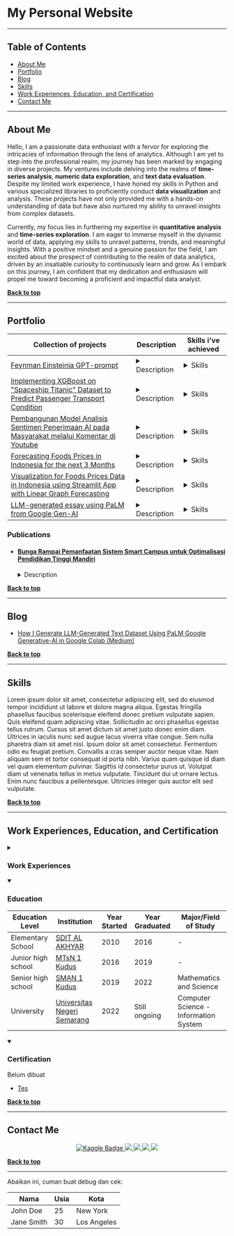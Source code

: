 <h1> My Personal Website </h1>
<hr>

<div>
<h2 id="top">Table of Contents</h2>
  <ul>
    <li><a href="#about"> About Me </a></li>
    <li><a href="#portfolio"> Portfolio </a></li>
    <li><a href="#blog"> Blog </a></li>
    <li><a href="#skills"> Skills </a></li>
    <li><a href="#education"> Work Experiences, Education, and Certification </a></li>
    <li><a href="#contact"> Contact Me </a></li>
  </ul>
</div>
<hr>

<!-- About Me -->
<div>
  <h2 id="about"> About Me </h2>
  <p>Hello, I am a passionate data enthusiast with a fervor for exploring the intricacies of information through the lens of analytics. Although I am yet to step into the professional realm, my journey has been marked by engaging in diverse projects. My ventures include delving into the realms of <strong>time-series analysis</strong>, <strong>numeric data exploration</strong>, and <strong>text data evaluation</strong>. Despite my limited work experience, I have honed my skills in Python and various specialized libraries to proficiently conduct <strong>data visualization</strong> and analysis. These projects have not only provided me with a hands-on understanding of data but have also nurtured my ability to unravel insights from complex datasets.</p>
  <p>Currently, my focus lies in furthering my expertise in <strong>quantitative analysis</strong> and <strong>time-series exploration</strong>. I am eager to immerse myself in the dynamic world of data, applying my skills to unravel patterns, trends, and meaningful insights. With a positive mindset and a genuine passion for the field, I am excited about the prospect of contributing to the realm of data analytics, driven by an insatiable curiosity to continuously learn and grow. As I embark on this journey, I am confident that my dedication and enthusiasm will propel me toward becoming a proficient and impactful data analyst.</p>
  <p><b><a href="#top">Back to top</a></b></p>
</div>
<hr>

<!-- Portfolio and data-related projects -->
<div>
  <h2 id="portfolio"> Portfolio </h2> 
  <table>
    <!-- Head -->
    <thead>
      <tr>
        <th>Collection of projects</th>
        <th>Description</th>
        <th>Skills i've achieved</th>      
      </tr>
    </thead>
    <tbody>
      <!-- Feynman-Einstenia GPTprompt -->
      <tr>
        <td><a href="https://github.com/Kingki19/Feynman-Einstenia-GPTprompt" target="_blank">Feynman Einsteinia GPT-prompt</a></td>
        <td>
          <details>
            <summary>Description</summary>
            The prompt that I made is to carry out the understanding process from simple to complex level. Even though this is not related to data, it trains my ability to understand complex LLMs and do prompting. Apart from that, I use chatGPT as a mentor, teacher, and discussion friend when I learn about data.
          </details>
        </td>
        <td>
          <details>
            <summary>Skills</summary>
            <ul>
              <li>LLM prompting</li>
              <li>Understanding of LLM</li>
              <li>Utilization of chatGPT as a free learning medium</li>
            </ul>
          </details>
        </td>
      </tr>
      <!-- 
Last project from statistic 
      -->
      <tr>
        <td> <a href="https://www.kaggle.com/code/kingki19/tugas-akhir-statistika" target="_blank"> Implementing XGBoost on "Spaceship Titanic" Dataset to Predict Passenger Transport Condition </a>
        </td>
        <td>
          <details>
            <summary>Description</summary>
            Final assignment in statistics course. I did it with my friend. Students were assigned to choose an assignment and we chose to create machine learning by participating in a competition for ML beginners on Kaggle. <a href="https://www.kaggle.com/competitions/spaceship-titanic" target="_blank">The competition is spaceship-titanic</a>. This is the first machine learning I created.
          </details>
        </td>
        <td>
          <details>
            <summary>Skills</summary>
            <ul>
              <li>Statistics Analytics</li>
              <li>Data Analysis</li>
              <li>Regression Machine Learning</li>
              <li>Python (Programming Language)</li>
            </ul>
          </details>
        </td>
      </tr>
      <!--
Gemastik Data Mining 2023
      -->
      <tr>
        <td>
          <a href="https://github.com/Kingki19/We-and-techa-Gemastik-Data-mining-2023" target="_blank"> Pembangunan Model Analisis Sentimen Penerimaan AI pada Masyarakat melalui Komentar di Youtube </a>
        </td>
        <td>
          <details>
            <summary>Description</summary>        
            This project involves conducting sentiment analysis on public opinions regarding AI adoption in Indonesia, using YouTube comments. Ensemble learning techniques were employed to train the model. Data was translated into English using GoogleTrans library, and automatic labeling was done with the Twitter-RoBERTa-Base-Sentiment-Latest model. TF-IDF and word embeddings were used for data extraction, and models were built with algorithms like Naive-Bayes, SVM, KNN, and Gradient Boosting. Results revealed that TF-IDF extraction outperformed word embeddings, with the Gradient Boosting algorithm being the most effective. Despite these findings, the project did not succeed, as the focus on creating an optimal model deviated from the essence of data mining, which involves extracting insights from data. This realization came after a deeper understanding of the nature of data mining.
          </details>
        </td>
        <td>
          <details>
            <summary>Skills</summary>
            <ul>
              <li>Sentiment analysis</li>
              <li>Ensemble learning techniques</li>
              <li>Data translation using GoogleTrans library</li>
              <li>Automatic labeling with Twitter-RoBERTa-Base-Sentiment-Latest model</li>
              <li>Data extraction using TF-IDF and word embeddings</li>
              <li>Model construction with Naive-Bayes, SVM, KNN, and Gradient Boosting algorithms</li>
              <li>Comparison of extraction methods and algorithms</li>
              <li>Interpretation of model results</li>
              <li>Reflection on project outcomes and identifying flaws</li>
              <li>Understanding the essence of data mining</li>
            </ul>
          </details>
        </td>
      </tr>
      <!--
DSI Playground - Harga Pangan
      -->
      <tr>
        <td> <a href="https://www.kaggle.com/code/kingki19/dsi-playground-harga-pangan/notebook" target="_blank"> Forecasting Foods Prices in Indonesia for the next 3 Months </a>
        </td>
        <td>
          <details>
            <summary>Description</summary>
            Secured 1st place in <a href="https://www.kaggle.com/competitions/data-science-playground-harga-pangan-final" target="_blank">Data Science Indonesia Kaggle competition</a>, triumphing in a solo endeavor to forecast essential commodity prices across Indonesian provinces over a three-month period. Achievements include mastering time series analysis, implementing advanced forecasting models (ARIMA and SARIMA), and utilizing the Panel library for interactive data visualization. Key takeaways involve rapid knowledge acquisition in just two months, embracing challenges as learning opportunities, and successful self-learning through free resources. Gratitude extended to Data Science Indonesia for organizing the competition, with excitement to continue the data science journey and tackle more challenges.
          </details>
        </td>
        <td>
          <details>
            <summary>Skills</summary>
            <ul>
              <li>Time series analysis</li>
              <li>Forecasting essential commodity prices</li>
              <li>Implementation of forecasting models (ARIMA and SARIMA)</li>
              <li>Utilization of the Panel library for interactive data visualization</li>
              <li>Data preprocessing for Kaggle competition</li>
              <li>Statistical analysis of commodity prices</li>
              <li>Application of machine learning techniques to real-world data</li>
              <li>Independent problem-solving in a solo endeavor</li>
              <li>Rapid knowledge acquisition in a short timeframe</li>
              <li>Adaptability to challenges and turning them into learning opportunities</li>
            </ul>
          </details>
        </td>
      </tr>
      <!--
Streamlit app visualization for Foods Prices Data in Indonesia
      -->
      <tr>
        <td> <a href="https://www.kaggle.com/code/kingki19/dsi-playground-harga-pangan/notebook" target="_blank"> Visualization for Foods Prices Data in Indonesia using Streamlit App with Linear Graph Forecasting </a>
        </td>
        <td>
          <details>
            <summary>Description</summary>
            This project, titled "Visualization for Foods Prices Data in Indonesia using Streamlit App with Linear Graph Forecasting," centers around the development of an interactive platform for visualizing food prices data in Indonesia. The Streamlit App is employed to create a user-friendly interface featuring linear graphs, enabling users to explore and interpret trends in food prices. The emphasis on linear graph forecasting enhances the application's capabilities by providing users with predictive insights into potential future price trajectories. Through this streamlined and focused visualization approach, the project aims to deliver a straightforward yet powerful tool for users to analyze and comprehend food price dynamics in Indonesia.
          </details>
        </td>
        <td>
          <details>
            <summary>Skills</summary>
              <ul>
                <li>Data visualization using Streamlit App</li>
                <li>Graphical representation of food prices data</li>
                <li>Implementation of linear graphs for trend analysis</li>
                <li>Forecasting using linear graph models</li>
                <li>Data analysis and interpretation</li>
                <li>User interface design for interactive exploration</li>
                <li>Integration of forecasting capabilities into the Streamlit App</li>
                <li>Understanding and processing food prices data</li>
                <li>Effective communication of insights through visualizations</li>
                <li>Application of statistical and forecasting concepts</li>
              </ul>
          </details>
        </td>
      </tr>
      <!--
LLM Generated essays
      -->
      <tr>
        <td> <a href="https://www.kaggle.com/datasets/kingki19/llm-generated-essay-using-palm-from-google-gen-ai" target="_blank"> LLM-generated essay using PaLM from Google Gen-AI </a>
        </td>
        <td>
          <details>
            <summary>Description</summary>
            In this project, I curated a dataset focusing on essays generated by Large Language Models (LLM) using PaLM from Google Gen-AI. The primary objective was to contribute to the external dataset for the <a href="https://www.kaggle.com/competitions/llm-detect-ai-generated-text" target="_blank">competition</a> on detecting text generated by artificial intelligence (AI) in order to address data imbalance issues. Additionally, I created a detailed tutorial outlining the process, which can be accessed <a href="https://medium.com/@mrizqi6061/how-i-generate-llm-generated-text-dataset-using-palm-google-generative-ai-in-google-colab-458c7797a5ac" target="_blank">here</a>. This project makes a positive contribution to mitigating data imbalance concerns by supplementing the external dataset, and the tutorial provides valuable insights for those interested in understanding the dataset development process.
          </details>
        </td>
        <td>
          <details>
            <summary>Skills</summary>
              <ul>
                <li>Dataset curation for LLM-generated essays using PaLM</li>
                <li>Data imbalance mitigation in Kaggle competition</li>
                <li>Contributed to external dataset for AI-generated text detection</li>
                <li>Comprehensive tutorial creation for dataset development</li>
                <li>Effective communication of project objectives and insights</li>
              </ul>
          </details>
        </td>
      </tr>
      <!--
      Proyek selanjutnya
      -->
    </tbody>
  </table>
  <h3>Publications</h3>
  <ul>
    <li>
      <h4><a href="https://repository.penerbiteureka.com/publications/564966/bunga-rampai-pemanfaatan-sistem-smart-campus-untuk-optimalisasi-pendidikan-tingg#id-section-title">Bunga Rampai Pemanfaatan Sistem Smart Campus untuk Optimalisasi Pendidikan Tinggi Mandiri</a></h4>
      <details>
        <summary> Description </summary>
        I actively contributed to a publication focused on the intersection of modern technology in educational institutions. Specifically, I served as the second author for the article titled "Implementation and Management of Data Centers in Higher Education." This publication, crafted in Bahasa Indonesia, delves into pertinent insights and practices related to the deployment and administration of data centers within the higher education sector. The collaborative effort aims to provide a comprehensive resource for readers seeking valuable perspectives on the strategic integration of technology in academic environments.
      </details> 
    </li>
  </ul>
  <p><b><a href="#top">Back to top</a></b></p>
</div>
<hr>

<!-- Articles, tutorial, or something i have made -->
<div>
  <h2 id="blog"> Blog </h2> 
  <ul>
    <li>
      <a href = "https://medium.com/@mrizqi6061/how-i-generate-llm-generated-text-dataset-using-palm-google-generative-ai-in-google-colab-458c7797a5ac" target="_blank">
        <p> How I Generate LLM-Generated Text Dataset Using PaLM Google Generative-AI in Google Colab (Medium) </p>
      </a> 
    </li>
  </ul>
  <p><b><a href="#top">Back to top</a></b></p>
</div>
<hr>


<!-- Skills i have achieved -->
<div>
  <h2 id="skills"> Skills </h2> 
  <p> Lorem ipsum dolor sit amet, consectetur adipiscing elit, sed do eiusmod tempor incididunt ut labore et dolore magna aliqua. Egestas fringilla phasellus faucibus scelerisque eleifend donec pretium vulputate sapien. Quis eleifend quam adipiscing vitae. Sollicitudin ac orci phasellus egestas tellus rutrum. Cursus sit amet dictum sit amet justo donec enim diam. Ultrices in iaculis nunc sed augue lacus viverra vitae congue. Sem nulla pharetra diam sit amet nisl. Ipsum dolor sit amet consectetur. Fermentum odio eu feugiat pretium. Convallis a cras semper auctor neque vitae. Nam aliquam sem et tortor consequat id porta nibh. Varius quam quisque id diam vel quam elementum pulvinar. Sagittis id  consectetur purus ut. Volutpat diam ut venenatis tellus in metus vulputate. Tincidunt dui ut ornare lectus. Enim nunc faucibus a pellentesque. Ultricies integer quis auctor elit sed vulputate. </p>
  <p><b><a href="#top">Back to top</a></b></p>
</div>
<hr>

<!-- My education history and certificate i have achieved -->
<div>
  <h2 id="education"> Work Experiences, Education, and Certification </h2>
  <details> 
    <summary> <h3> Work Experiences </h3> </summary>
    <p><i>Still don't have it yet</i></p>
  </details>
  <!-- Education -->
  <details open>
    <summary> <h3> Education </h3> </summary>
    <table>
      <!-- head -->
      <thead>
        <tr>
          <th>Education Level</th>
          <th>Institution</th>
          <th>Year Started</th>
          <th>Year Graduated</th>
          <th>Major/Field of Study</th>
        </tr>
      </thead>
      <tbody>
        <!-- SD -->
        <tr>
          <td>Elementary School</td>
          <td><a href="https://sekolah.data.kemdikbud.go.id/index.php/chome/profil/a074bf58-c4d7-e111-9ec1-e13df39ddeb9" target="_blank">SDIT AL AKHYAR</a></td>
          <td>2010</td>
          <td>2016</td>
          <td>-</td>
        </tr>
        <!-- MTs -->
        <tr>
          <td>Junior high school</td>
          <td><a href='http://mtsn1kudus.sch.id/' target="_blank">MTsN 1 Kudus</a></td>
          <td>2016</td>
          <td>2019</td>
          <td>-</td>
        </tr>
        <!-- SMA -->
        <tr>
          <td>Senior high school</td>
          <td><a href='https://sekolah.data.kemdikbud.go.id/index.php/chome/profil/a69c65b5-63f8-449d-8a9c-a2a00324c4bb' target="_blank">SMAN 1 Kudus</a></td>
          <td>2019</td>
          <td>2022</td>
          <td>Mathematics and Science</td>
        </tr>
        <!-- UNNES -->
        <tr>
          <td>University</td>
          <td><a href='https://unnes.ac.id/beranda/' target="_blank">Universitas Negeri Semarang</a></td>
          <td>2022</td>
          <td>Still ongoing</td>
          <td>Computer Science - Information System</td>
        </tr>
      </tbody>
    </table>
  </details>
  
  <!-- Certification -->
  <details open>
    <summary> <h3> Certification </h3> </summary>
    <p>Belum dibuat</p>
    <ul>
      <li><a href=""> Tes </a></li>
    </ul>
  </details>
  <p><b><a href="#top">Back to top</a></b></p>
</div>
<hr>

<!-- Social Media -->
<div>
  <h2 id="contact"> Contact Me </h2> 
    <center>
      <a href="https://www.kaggle.com/kingki19" target="_blank">
        <img src="https://img.shields.io/badge/Kaggle-035a7d?style=for-the-badge&logo=kaggle&logoColor=white" alt="Kaggle Badge">
      </a>
      <a href="https://www.linkedin.com/in/muhammad-rizqi-921538248" target="_blank">
        <img src="https://img.shields.io/badge/linkedin-%230077B5.svg?style=for-the-badge&logo=linkedin&logoColor=white">
      </a>
      <a href="https://mail.google.com/mail/?view=cm&fs=1&to=mrizqi6061@gmail.com" target="_blank">
        <img src="https://img.shields.io/badge/Gmail-D14836?style=for-the-badge&logo=gmail&logoColor=white">
      </a>
      <a href="https://medium.com/@mrizqi6061" target="_blank">
        <img src="https://img.shields.io/badge/Medium-12100E?style=for-the-badge&logo=medium&logoColor=white">
      </a>
      <a href="https://www.instagram.com/muhammadrizqi1909/" target="_blank">
        <img src="https://img.shields.io/badge/Instagram-%23E4405F.svg?style=for-the-badge&logo=Instagram&logoColor=white">
      </a>
    </center>
  <p><b><a href="#top">Back to top</a></b></p>
</div>
<hr>

<!-- Tes -->
<p>Abaikan ini, cuman buat debug dan cek:</p>
<table>
  <thead>
    <tr>
      <th>Nama</th>
      <th>Usia</th>
      <th>Kota</th>
    </tr>
  </thead>
  <tbody>
    <tr>
      <td>John Doe</td>
      <td>25</td>
      <td>New York</td>
    </tr>
    <tr>
      <td>Jane Smith</td>
      <td>30</td>
      <td>Los Angeles</td>
    </tr>
  </tbody>
</table>


